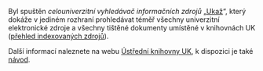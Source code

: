 
Byl spuštěn *celouniverzitní vyhledávač informačních zdrojů* „[Ukaž](http://ukaz.cuni.cz/)“, který
dokáže v jediném rozhraní prohledávat téměř všechny univerzitní elektronické
zdroje a všechny tištěné dokumenty umístěné v knihovnách UK ([přehled
indexovaných zdrojů](http://pez.cuni.cz/discovery/?lang=cs)).

Další informací naleznete na webu [Ústřední knihovny UK](http://knihovna.cuni.cz/ukaz/), k dispozici je
také [návod](https://knihovna.cuni.cz/wp-content/uploads/EDS_UKAZ_Navod.pdf).
  
